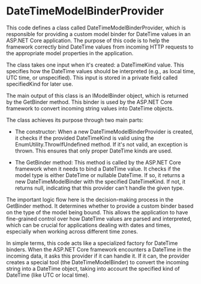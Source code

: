 # DateTimeModelBinderProvider

This code defines a class called DateTimeModelBinderProvider, which is responsible for providing a custom model binder for DateTime values in an ASP.NET Core application. The purpose of this code is to help the framework correctly bind DateTime values from incoming HTTP requests to the appropriate model properties in the application.

The class takes one input when it's created: a DateTimeKind value. This specifies how the DateTime values should be interpreted (e.g., as local time, UTC time, or unspecified). This input is stored in a private field called specifiedKind for later use.

The main output of this class is an IModelBinder object, which is returned by the GetBinder method. This binder is used by the ASP.NET Core framework to convert incoming string values into DateTime objects.

The class achieves its purpose through two main parts:

- The constructor: When a new DateTimeModelBinderProvider is created, it checks if the provided DateTimeKind is valid using the EnumUtility.ThrowIfUndefined method. If it's not valid, an exception is thrown. This ensures that only proper DateTime kinds are used.

- The GetBinder method: This method is called by the ASP.NET Core framework when it needs to bind a DateTime value. It checks if the model type is either DateTime or nullable DateTime. If so, it returns a new DateTimeModelBinder with the specified DateTimeKind. If not, it returns null, indicating that this provider can't handle the given type.

The important logic flow here is the decision-making process in the GetBinder method. It determines whether to provide a custom binder based on the type of the model being bound. This allows the application to have fine-grained control over how DateTime values are parsed and interpreted, which can be crucial for applications dealing with dates and times, especially when working across different time zones.

In simple terms, this code acts like a specialized factory for DateTime binders. When the ASP.NET Core framework encounters a DateTime in the incoming data, it asks this provider if it can handle it. If it can, the provider creates a special tool (the DateTimeModelBinder) to convert the incoming string into a DateTime object, taking into account the specified kind of DateTime (like UTC or local time).
